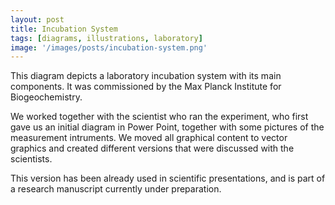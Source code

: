 ```yaml
---
layout: post
title: Incubation System
tags: [diagrams, illustrations, laboratory]
image: '/images/posts/incubation-system.png'
---
```


This diagram depicts a laboratory incubation system with its main components. It was commissioned by the Max Planck Institute for Biogeochemistry.

We worked together with the scientist who ran the experiment, who first gave us an initial diagram in Power Point, together with some pictures of the measurement intruments. We moved all graphical content to vector graphics and created different versions that were discussed with the scientists. 

This version has been already used in scientific presentations, and is part of a research manuscript currently under preparation.


